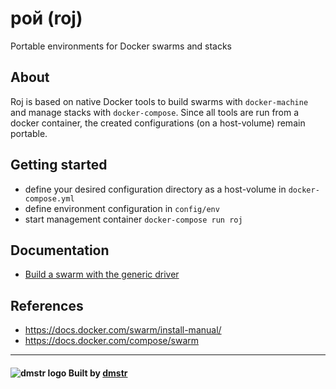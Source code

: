 # рой (roj)

Portable environments for Docker swarms and stacks

## About

Roj is based on native Docker tools to build swarms with `docker-machine` and manage stacks with `docker-compose`. 
Since all tools are run from a docker container, the created configurations (on a host-volume) remain portable.

## Getting started

- define your desired configuration directory as a host-volume in `docker-compose.yml`
- define environment configuration in `config/env`
- start management container `docker-compose run roj`

## Documentation

- [Build a swarm with the generic driver](docs/setup-generic-swarm.md)

## References

- https://docs.docker.com/swarm/install-manual/
- https://docs.docker.com/compose/swarm

---

#### ![dmstr logo](http://t.phundament.com/dmstr-16-cropped.png) Built by [dmstr](http://diemeisterei.de)